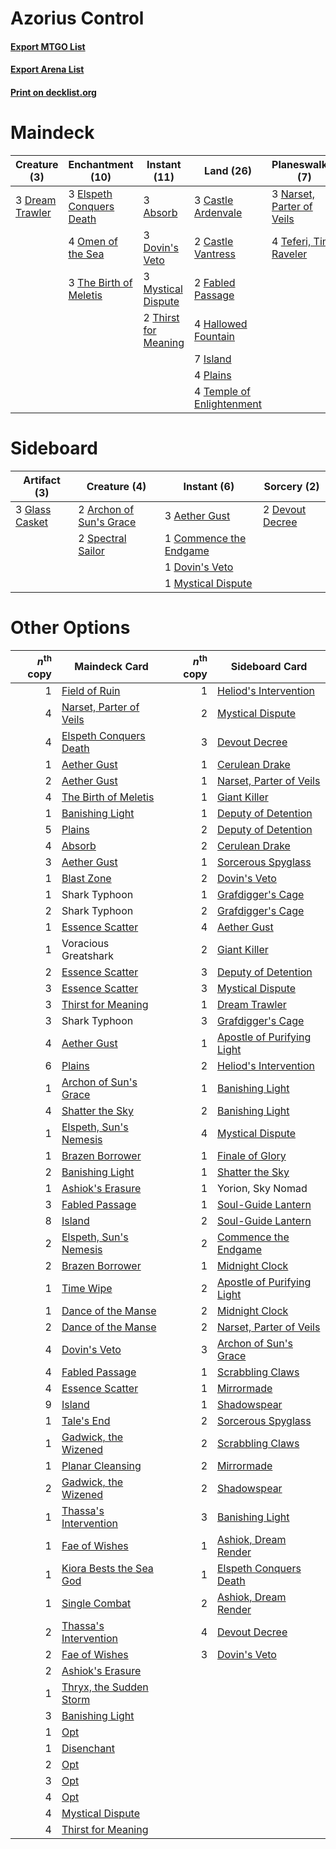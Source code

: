# Azorius Control

#### [Export MTGO List](../collection/Azorius%20Control/Azorius%20Control.txt)
#### [Export Arena List](../collection/Azorius%20Control/Azorius%20Control_arena.txt)
#### [Print on decklist.org](http://decklist.org/?deckmain=3%09Absorb%0A3%09Castle%20Ardenvale%0A2%09Castle%20Vantress%0A3%09Dovin's%20Veto%0A3%09Dream%20Trawler%0A3%09Elspeth%20Conquers%20Death%0A2%09Fabled%20Passage%0A4%09Hallowed%20Fountain%0A7%09Island%0A3%09Mystical%20Dispute%0A3%09Narset,%20Parter%20of%20Veils%0A4%09Omen%20of%20the%20Sea%0A4%09Plains%0A3%09Shatter%20the%20Sky%0A4%09Teferi,%20Time%20Raveler%0A4%09Temple%20of%20Enlightenment%0A3%09The%20Birth%20of%20Meletis%0A2%09Thirst%20for%20Meaning&deckside=3%09Aether%20Gust%0A2%09Archon%20of%20Sun's%20Grace%0A1%09Commence%20the%20Endgame%0A2%09Devout%20Decree%0A1%09Dovin's%20Veto%0A3%09Glass%20Casket%0A1%09Mystical%20Dispute%0A2%09Spectral%20Sailor)
# Maindeck

|                                       Creature (3)                                       |                                         Enchantment (10)                                          |                                         Instant (11)                                          |                                             Land (26)                                              |                                          Planeswalker (7)                                          |                                        Sorcery (3)                                         |
|------------------------------------------------------------------------------------------|---------------------------------------------------------------------------------------------------|-----------------------------------------------------------------------------------------------|----------------------------------------------------------------------------------------------------|----------------------------------------------------------------------------------------------------|--------------------------------------------------------------------------------------------|
|3 [Dream Trawler](http://gatherer.wizards.com/Pages/Card/Details.aspx?multiverseid=476465)|3 [Elspeth Conquers Death](http://gatherer.wizards.com/Pages/Card/Details.aspx?multiverseid=476264)|3 [Absorb](http://gatherer.wizards.com/Pages/Card/Details.aspx?multiverseid=23155)             |3 [Castle Ardenvale](http://gatherer.wizards.com/Pages/Card/Details.aspx?multiverseid=473200)       |3 [Narset, Parter of Veils](http://gatherer.wizards.com/Pages/Card/Details.aspx?multiverseid=460988)|3 [Shatter the Sky](http://gatherer.wizards.com/Pages/Card/Details.aspx?multiverseid=476288)|
|                                                                                          |4 [Omen of the Sea](http://gatherer.wizards.com/Pages/Card/Details.aspx?multiverseid=476309)       |3 [Dovin's Veto](http://gatherer.wizards.com/Pages/Card/Details.aspx?multiverseid=461120)      |2 [Castle Vantress](http://gatherer.wizards.com/Pages/Card/Details.aspx?multiverseid=473204)        |4 [Teferi, Time Raveler](http://gatherer.wizards.com/Pages/Card/Details.aspx?multiverseid=461148)   |                                                                                            |
|                                                                                          |3 [The Birth of Meletis](http://gatherer.wizards.com/Pages/Card/Details.aspx?multiverseid=476256)  |3 [Mystical Dispute](http://gatherer.wizards.com/Pages/Card/Details.aspx?multiverseid=473020)  |2 [Fabled Passage](http://gatherer.wizards.com/Pages/Card/Details.aspx?multiverseid=473206)         |                                                                                                    |                                                                                            |
|                                                                                          |                                                                                                   |2 [Thirst for Meaning](http://gatherer.wizards.com/Pages/Card/Details.aspx?multiverseid=476325)|4 [Hallowed Fountain](http://gatherer.wizards.com/Pages/Card/Details.aspx?multiverseid=97071)       |                                                                                                    |                                                                                            |
|                                                                                          |                                                                                                   |                                                                                               |7 [Island](http://gatherer.wizards.com/Pages/Card/Details.aspx?multiverseid=439857)                 |                                                                                                    |                                                                                            |
|                                                                                          |                                                                                                   |                                                                                               |4 [Plains](http://gatherer.wizards.com/Pages/Card/Details.aspx?multiverseid=439856)                 |                                                                                                    |                                                                                            |
|                                                                                          |                                                                                                   |                                                                                               |4 [Temple of Enlightenment](http://gatherer.wizards.com/Pages/Card/Details.aspx?multiverseid=378535)|                                                                                                    |                                                                                            |


# Sideboard

|                                      Artifact (3)                                       |                                           Creature (4)                                           |                                           Instant (6)                                           |                                       Sorcery (2)                                        |
|-----------------------------------------------------------------------------------------|--------------------------------------------------------------------------------------------------|-------------------------------------------------------------------------------------------------|------------------------------------------------------------------------------------------|
|3 [Glass Casket](http://gatherer.wizards.com/Pages/Card/Details.aspx?multiverseid=472977)|2 [Archon of Sun's Grace](http://gatherer.wizards.com/Pages/Card/Details.aspx?multiverseid=476254)|3 [Aether Gust](http://gatherer.wizards.com/Pages/Card/Details.aspx?multiverseid=466796)         |2 [Devout Decree](http://gatherer.wizards.com/Pages/Card/Details.aspx?multiverseid=466767)|
|                                                                                         |2 [Spectral Sailor](http://gatherer.wizards.com/Pages/Card/Details.aspx?multiverseid=466830)      |1 [Commence the Endgame](http://gatherer.wizards.com/Pages/Card/Details.aspx?multiverseid=460972)|                                                                                          |
|                                                                                         |                                                                                                  |1 [Dovin's Veto](http://gatherer.wizards.com/Pages/Card/Details.aspx?multiverseid=461120)        |                                                                                          |
|                                                                                         |                                                                                                  |1 [Mystical Dispute](http://gatherer.wizards.com/Pages/Card/Details.aspx?multiverseid=473020)    |                                                                                          |


# Other Options

|*n*<sup>th</sup> copy|                                          Maindeck Card                                           |*n*<sup>th</sup> copy|                                           Sideboard Card                                            |
|--------------------:|--------------------------------------------------------------------------------------------------|--------------------:|-----------------------------------------------------------------------------------------------------|
|                    1|[Field of Ruin](http://gatherer.wizards.com/Pages/Card/Details.aspx?multiverseid=435415)          |                    1|[Heliod's Intervention](http://gatherer.wizards.com/Pages/Card/Details.aspx?multiverseid=476270)     |
|                    4|[Narset, Parter of Veils](http://gatherer.wizards.com/Pages/Card/Details.aspx?multiverseid=460988)|                    2|[Mystical Dispute](http://gatherer.wizards.com/Pages/Card/Details.aspx?multiverseid=473020)          |
|                    4|[Elspeth Conquers Death](http://gatherer.wizards.com/Pages/Card/Details.aspx?multiverseid=476264) |                    3|[Devout Decree](http://gatherer.wizards.com/Pages/Card/Details.aspx?multiverseid=466767)             |
|                    1|[Aether Gust](http://gatherer.wizards.com/Pages/Card/Details.aspx?multiverseid=466796)            |                    1|[Cerulean Drake](http://gatherer.wizards.com/Pages/Card/Details.aspx?multiverseid=466807)            |
|                    2|[Aether Gust](http://gatherer.wizards.com/Pages/Card/Details.aspx?multiverseid=466796)            |                    1|[Narset, Parter of Veils](http://gatherer.wizards.com/Pages/Card/Details.aspx?multiverseid=460988)   |
|                    4|[The Birth of Meletis](http://gatherer.wizards.com/Pages/Card/Details.aspx?multiverseid=476256)   |                    1|[Giant Killer](http://gatherer.wizards.com/Pages/Card/Details.aspx?multiverseid=472976)              |
|                    1|[Banishing Light](http://gatherer.wizards.com/Pages/Card/Details.aspx?multiverseid=405135)        |                    1|[Deputy of Detention](http://gatherer.wizards.com/Pages/Card/Details.aspx?multiverseid=457309)       |
|                    5|[Plains](http://gatherer.wizards.com/Pages/Card/Details.aspx?multiverseid=439856)                 |                    2|[Deputy of Detention](http://gatherer.wizards.com/Pages/Card/Details.aspx?multiverseid=457309)       |
|                    4|[Absorb](http://gatherer.wizards.com/Pages/Card/Details.aspx?multiverseid=23155)                  |                    2|[Cerulean Drake](http://gatherer.wizards.com/Pages/Card/Details.aspx?multiverseid=466807)            |
|                    3|[Aether Gust](http://gatherer.wizards.com/Pages/Card/Details.aspx?multiverseid=466796)            |                    1|[Sorcerous Spyglass](http://gatherer.wizards.com/Pages/Card/Details.aspx?multiverseid=435407)        |
|                    1|[Blast Zone](http://gatherer.wizards.com/Pages/Card/Details.aspx?multiverseid=461171)             |                    2|[Dovin's Veto](http://gatherer.wizards.com/Pages/Card/Details.aspx?multiverseid=461120)              |
|                    1|Shark Typhoon                                                                                     |                    1|[Grafdigger's Cage](http://gatherer.wizards.com/Pages/Card/Details.aspx?multiverseid=278452)         |
|                    2|Shark Typhoon                                                                                     |                    2|[Grafdigger's Cage](http://gatherer.wizards.com/Pages/Card/Details.aspx?multiverseid=278452)         |
|                    1|[Essence Scatter](http://gatherer.wizards.com/Pages/Card/Details.aspx?multiverseid=426754)        |                    4|[Aether Gust](http://gatherer.wizards.com/Pages/Card/Details.aspx?multiverseid=466796)               |
|                    1|Voracious Greatshark                                                                              |                    2|[Giant Killer](http://gatherer.wizards.com/Pages/Card/Details.aspx?multiverseid=472976)              |
|                    2|[Essence Scatter](http://gatherer.wizards.com/Pages/Card/Details.aspx?multiverseid=426754)        |                    3|[Deputy of Detention](http://gatherer.wizards.com/Pages/Card/Details.aspx?multiverseid=457309)       |
|                    3|[Essence Scatter](http://gatherer.wizards.com/Pages/Card/Details.aspx?multiverseid=426754)        |                    3|[Mystical Dispute](http://gatherer.wizards.com/Pages/Card/Details.aspx?multiverseid=473020)          |
|                    3|[Thirst for Meaning](http://gatherer.wizards.com/Pages/Card/Details.aspx?multiverseid=476325)     |                    1|[Dream Trawler](http://gatherer.wizards.com/Pages/Card/Details.aspx?multiverseid=476465)             |
|                    3|Shark Typhoon                                                                                     |                    3|[Grafdigger's Cage](http://gatherer.wizards.com/Pages/Card/Details.aspx?multiverseid=278452)         |
|                    4|[Aether Gust](http://gatherer.wizards.com/Pages/Card/Details.aspx?multiverseid=466796)            |                    1|[Apostle of Purifying Light](http://gatherer.wizards.com/Pages/Card/Details.aspx?multiverseid=466760)|
|                    6|[Plains](http://gatherer.wizards.com/Pages/Card/Details.aspx?multiverseid=439856)                 |                    2|[Heliod's Intervention](http://gatherer.wizards.com/Pages/Card/Details.aspx?multiverseid=476270)     |
|                    1|[Archon of Sun's Grace](http://gatherer.wizards.com/Pages/Card/Details.aspx?multiverseid=476254)  |                    1|[Banishing Light](http://gatherer.wizards.com/Pages/Card/Details.aspx?multiverseid=405135)           |
|                    4|[Shatter the Sky](http://gatherer.wizards.com/Pages/Card/Details.aspx?multiverseid=476288)        |                    2|[Banishing Light](http://gatherer.wizards.com/Pages/Card/Details.aspx?multiverseid=405135)           |
|                    1|[Elspeth, Sun's Nemesis](http://gatherer.wizards.com/Pages/Card/Details.aspx?multiverseid=476265) |                    4|[Mystical Dispute](http://gatherer.wizards.com/Pages/Card/Details.aspx?multiverseid=473020)          |
|                    1|[Brazen Borrower](http://gatherer.wizards.com/Pages/Card/Details.aspx?multiverseid=473001)        |                    1|[Finale of Glory](http://gatherer.wizards.com/Pages/Card/Details.aspx?multiverseid=460939)           |
|                    2|[Banishing Light](http://gatherer.wizards.com/Pages/Card/Details.aspx?multiverseid=405135)        |                    1|[Shatter the Sky](http://gatherer.wizards.com/Pages/Card/Details.aspx?multiverseid=476288)           |
|                    1|[Ashiok's Erasure](http://gatherer.wizards.com/Pages/Card/Details.aspx?multiverseid=476294)       |                    1|Yorion, Sky Nomad                                                                                    |
|                    3|[Fabled Passage](http://gatherer.wizards.com/Pages/Card/Details.aspx?multiverseid=473206)         |                    1|[Soul-Guide Lantern](http://gatherer.wizards.com/Pages/Card/Details.aspx?multiverseid=476488)        |
|                    8|[Island](http://gatherer.wizards.com/Pages/Card/Details.aspx?multiverseid=439857)                 |                    2|[Soul-Guide Lantern](http://gatherer.wizards.com/Pages/Card/Details.aspx?multiverseid=476488)        |
|                    2|[Elspeth, Sun's Nemesis](http://gatherer.wizards.com/Pages/Card/Details.aspx?multiverseid=476265) |                    2|[Commence the Endgame](http://gatherer.wizards.com/Pages/Card/Details.aspx?multiverseid=460972)      |
|                    2|[Brazen Borrower](http://gatherer.wizards.com/Pages/Card/Details.aspx?multiverseid=473001)        |                    1|[Midnight Clock](http://gatherer.wizards.com/Pages/Card/Details.aspx?multiverseid=473016)            |
|                    1|[Time Wipe](http://gatherer.wizards.com/Pages/Card/Details.aspx?multiverseid=461150)              |                    2|[Apostle of Purifying Light](http://gatherer.wizards.com/Pages/Card/Details.aspx?multiverseid=466760)|
|                    1|[Dance of the Manse](http://gatherer.wizards.com/Pages/Card/Details.aspx?multiverseid=473148)     |                    2|[Midnight Clock](http://gatherer.wizards.com/Pages/Card/Details.aspx?multiverseid=473016)            |
|                    2|[Dance of the Manse](http://gatherer.wizards.com/Pages/Card/Details.aspx?multiverseid=473148)     |                    2|[Narset, Parter of Veils](http://gatherer.wizards.com/Pages/Card/Details.aspx?multiverseid=460988)   |
|                    4|[Dovin's Veto](http://gatherer.wizards.com/Pages/Card/Details.aspx?multiverseid=461120)           |                    3|[Archon of Sun's Grace](http://gatherer.wizards.com/Pages/Card/Details.aspx?multiverseid=476254)     |
|                    4|[Fabled Passage](http://gatherer.wizards.com/Pages/Card/Details.aspx?multiverseid=473206)         |                    1|[Scrabbling Claws](http://gatherer.wizards.com/Pages/Card/Details.aspx?multiverseid=451173)          |
|                    4|[Essence Scatter](http://gatherer.wizards.com/Pages/Card/Details.aspx?multiverseid=426754)        |                    1|[Mirrormade](http://gatherer.wizards.com/Pages/Card/Details.aspx?multiverseid=473017)                |
|                    9|[Island](http://gatherer.wizards.com/Pages/Card/Details.aspx?multiverseid=439857)                 |                    1|[Shadowspear](http://gatherer.wizards.com/Pages/Card/Details.aspx?multiverseid=476487)               |
|                    1|[Tale's End](http://gatherer.wizards.com/Pages/Card/Details.aspx?multiverseid=466831)             |                    2|[Sorcerous Spyglass](http://gatherer.wizards.com/Pages/Card/Details.aspx?multiverseid=435407)        |
|                    1|[Gadwick, the Wizened](http://gatherer.wizards.com/Pages/Card/Details.aspx?multiverseid=473010)   |                    2|[Scrabbling Claws](http://gatherer.wizards.com/Pages/Card/Details.aspx?multiverseid=451173)          |
|                    1|[Planar Cleansing](http://gatherer.wizards.com/Pages/Card/Details.aspx?multiverseid=191599)       |                    2|[Mirrormade](http://gatherer.wizards.com/Pages/Card/Details.aspx?multiverseid=473017)                |
|                    2|[Gadwick, the Wizened](http://gatherer.wizards.com/Pages/Card/Details.aspx?multiverseid=473010)   |                    2|[Shadowspear](http://gatherer.wizards.com/Pages/Card/Details.aspx?multiverseid=476487)               |
|                    1|[Thassa's Intervention](http://gatherer.wizards.com/Pages/Card/Details.aspx?multiverseid=476323)  |                    3|[Banishing Light](http://gatherer.wizards.com/Pages/Card/Details.aspx?multiverseid=405135)           |
|                    1|[Fae of Wishes](http://gatherer.wizards.com/Pages/Card/Details.aspx?multiverseid=473006)          |                    1|[Ashiok, Dream Render](http://gatherer.wizards.com/Pages/Card/Details.aspx?multiverseid=461155)      |
|                    1|[Kiora Bests the Sea God](http://gatherer.wizards.com/Pages/Card/Details.aspx?multiverseid=476303)|                    1|[Elspeth Conquers Death](http://gatherer.wizards.com/Pages/Card/Details.aspx?multiverseid=476264)    |
|                    1|[Single Combat](http://gatherer.wizards.com/Pages/Card/Details.aspx?multiverseid=460957)          |                    2|[Ashiok, Dream Render](http://gatherer.wizards.com/Pages/Card/Details.aspx?multiverseid=461155)      |
|                    2|[Thassa's Intervention](http://gatherer.wizards.com/Pages/Card/Details.aspx?multiverseid=476323)  |                    4|[Devout Decree](http://gatherer.wizards.com/Pages/Card/Details.aspx?multiverseid=466767)             |
|                    2|[Fae of Wishes](http://gatherer.wizards.com/Pages/Card/Details.aspx?multiverseid=473006)          |                    3|[Dovin's Veto](http://gatherer.wizards.com/Pages/Card/Details.aspx?multiverseid=461120)              |
|                    2|[Ashiok's Erasure](http://gatherer.wizards.com/Pages/Card/Details.aspx?multiverseid=476294)       |                     |                                                                                                     |
|                    1|[Thryx, the Sudden Storm](http://gatherer.wizards.com/Pages/Card/Details.aspx?multiverseid=476327)|                     |                                                                                                     |
|                    3|[Banishing Light](http://gatherer.wizards.com/Pages/Card/Details.aspx?multiverseid=405135)        |                     |                                                                                                     |
|                    1|[Opt](http://gatherer.wizards.com/Pages/Card/Details.aspx?multiverseid=442948)                    |                     |                                                                                                     |
|                    1|[Disenchant](http://gatherer.wizards.com/Pages/Card/Details.aspx?multiverseid=847)                |                     |                                                                                                     |
|                    2|[Opt](http://gatherer.wizards.com/Pages/Card/Details.aspx?multiverseid=442948)                    |                     |                                                                                                     |
|                    3|[Opt](http://gatherer.wizards.com/Pages/Card/Details.aspx?multiverseid=442948)                    |                     |                                                                                                     |
|                    4|[Opt](http://gatherer.wizards.com/Pages/Card/Details.aspx?multiverseid=442948)                    |                     |                                                                                                     |
|                    4|[Mystical Dispute](http://gatherer.wizards.com/Pages/Card/Details.aspx?multiverseid=473020)       |                     |                                                                                                     |
|                    4|[Thirst for Meaning](http://gatherer.wizards.com/Pages/Card/Details.aspx?multiverseid=476325)     |                     |                                                                                                     |

